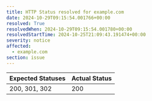 ```yaml
---
title: HTTP Status resolved for example.com
date: 2024-10-29T09:15:54.001766+00:00
resolved: True
resolvedWhen: 2024-10-29T09:15:54.001780+00:00
resolvedStartTime: 2024-10-25T21:09:43.191474+00:00
severity: notice
affected:
  - example.com
section: issue
---
```


| Expected Statuses | Actual Status  |
|-------------------|----------------|
| 200, 301, 302 | 200 |
